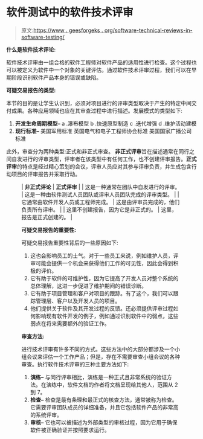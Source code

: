 # 软件测试中的软件技术评审

> 原文:[https://www . geesforgeks . org/software-technical-reviews-in-software-testing/](https://www.geeksforgeeks.org/software-technical-reviews-in-software-testing/)

**什么是软件技术评论:**

软件技术评审由一组合格的软件工程师对软件产品的适用性进行检查。这个过程也可以被定义为软件中一个对象的关键评估。通过软件技术评审过程，我们可以在早期阶段识别软件产品本身的错误或缺陷。

**可疑交易报告的类型:**

本节的目的是让学生认识到，必须对项目进行的评审类型取决于产生的特定中间交付成果。各种应用领域也应在其审查过程中进行描述。发展模式的类型如下:

1.  **开发生命周期模型–**
    a .瀑布模型
    b .快速原型制造
    c .迭代增强
    d .维护活动建模
2.  **现行标准–**
    美国军用标准
    英国电气和电子工程师协会标准
    美国国家广播公司标准

此外，审查分为两种类型:正式和非正式审查。
**非正式评审**旨在描述通常在同行之间自发进行的评审类型，评审者在该类型中有任何工作，也不创建评审报告。**正式评审**的特点是经过精心策划的会议，评审人员应对其参与评审负责，并生成包含行动项目的评审报告并采取行动。

<figure class="table">

| **非正式评论** | **正式评审** |
| 这是一种通常在团队中自发进行的评审。 | 这是一种由软件测试人员团队或评审人员团队完成的评审类型。 |
| 它通常由软件开发人员或工程师完成。 | 这是由评审员完成的，他们负责所有评审。 |
| 这里不创建报告，因为它是非正式的。 | 这里，报告是正式创建的。 |

**可疑交易报告的重要性:**

可疑交易报告重要性背后的一些原因如下:

1.  这也会影响员工的士气。对于一些员工来说，例如维护人员，评审可能会提供一个机会来获得他们工作的可见性，因此会得到积极的评价。
2.  它有助于软件的可维护性，因为它提高了开发人员对整个系统的总体理解，这进一步促进了维护期间的错误诊断。
3.  它有助于项目管理和客户对项目的跟踪。有了这个，我们可以跟踪管理层、客户以及开发人员的项目。
4.  他们提供关于软件及其开发过程的反馈。还必须提供评审过程如何影响现有软件开发的例子，例如通过识别软件中的弱点，这些弱点在将来需要额外的验证工作。

**审查方法:**

进行技术评审有许多不同的方式。这些方法中的大部分都涉及一个小组会议来评估一个工作产品；但是，存在不需要审查小组会议的各种审查。执行软件技术评审的三种主要方法如下:

1.  **演练–**
    与同行评审相比，演练是一种正式且非常系统的验证方法。在演练中，软件文档的作者将文档呈现给其他人，范围从 2 到 7。
2.  **检查–**
    检查是最有条理和最正式的核查方法，通常被称为检查。它需要评审团队成员的详细准备，并且它包括软件产品的非常高的系统评审。
3.  **审核–**
    它也可以被描述为外部类型的审核过程，因为它用于确保软件被正确验证并按照要求运行。

</figure>